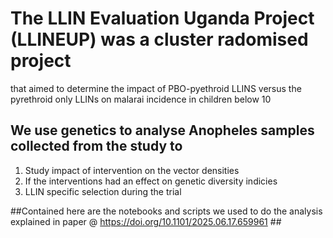 # The LLIN Evaluation Uganda Project (LLINEUP) was a cluster radomised project 
that aimed to determine the impact of PBO-pyethroid LLINS versus the pyrethroid only LLINs on malarai incidence in children below 10
## We use genetics to analyse Anopheles samples collected from the study to
1. Study impact of intervention on the vector densities
2. If the interventions had an effect on genetic diversity indicies
3. LLIN specific selection during the trial

##Contained here are the notebooks and scripts we used to do the analysis explained in paper @ https://doi.org/10.1101/2025.06.17.659961 ##
